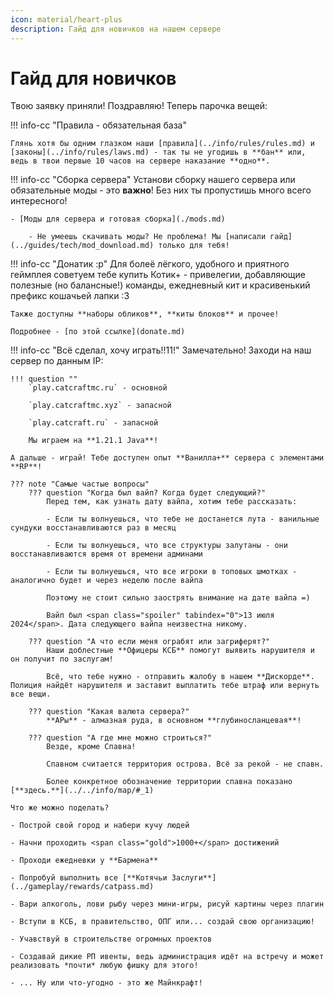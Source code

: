 ```yaml
---
icon: material/heart-plus
description: Гайд для новичков на нашем сервере
---
```


# Гайд для новичков
Твою заявку приняли! Поздравляю! Теперь парочка вещей:

<!-- !!! info-cc "1. Гиды"
    **Крайне** советуем взять Гида! Это можно сделать даже если ты отклонил(а) запрос! Гид расскажет тебе о нашем сервере, проведёт по спавну и расскажет что и куда делать! 

    ![guide](../assets/guide.png) 
-->
!!! info-cc "Правила - обязательная база"

    Глянь хотя бы одним глазком наши [правила](../info/rules/rules.md) и [законы](../info/rules/laws.md) - так ты не угодишь в **бан** или, ведь в твои первые 10 часов на сервере наказание **одно**.

!!! info-cc "Сборка сервера"
    Установи сборку нашего сервера или обязательные моды - это <span class="red">**важно**</span>! Без них ты пропустишь много всего интересного!

    - [Моды для сервера и готовая сборка](./mods.md)

        - Не умеешь скачивать моды? Не проблема! Мы [написали гайд](../guides/tech/mod_download.md) только для тебя!

!!! info-cc "Донатик :р"
    Для болеё лёгкого, удобного и приятного геймплея советуем тебе купить <span class="neon">Котик+</span> - привелегии, добавляющие полезные (но балансные!) команды, ежедневный кит и красивенький префикс кошачьей лапки :3

    Также доступны **наборы обликов**, **киты блоков** и прочее!

    Подробнее - [по этой ссылке](donate.md)

!!! info-cc "Всё сделал, хочу играть!!11!"
    Замечательно! Заходи на наш сервер по данным IP:

    !!! question ""
        `play.catcraftmc.ru` - основной

        `play.catcraftmc.xyz` - запасной

        `play.catcraft.ru` - запасной

        Мы играем на **1.21.1 Java**!

    А дальше - играй! Тебе доступен опыт **Ванилла+** сервера с элементами **RP**!

    ??? note "Самые частые вопросы"
        ??? question "Когда был вайп? Когда будет следующий?"
            Перед тем, как узнать дату вайпа, хотим тебе рассказать:
            
            - Если ты волнуешься, что тебе не достанется лута - ванильные сундуки восстанавливаются раз в месяц

            - Если ты волнуешься, что все структуры залутаны - они восстанавливаются время от времени админами

            - Если ты волнуешься, что все игроки в топовых шмотках - аналогично будет и через неделю после вайпа

            Поэтому не стоит сильно заострять внимание на дате вайпа =)

            Вайп был <span class="spoiler" tabindex="0">13 июля 2024</span>. Дата следующего вайпа неизвестна никому.

        ??? question "А что если меня ограбят или загриферят?"
            Наши доблестные **Офицеры КСБ** помогут выявить нарушителя и он получит по заслугам!

            Всё, что тебе нужно - отправить жалобу в нашем **Дискорде**. Полиция найдёт нарушителя и заставит выплатить тебе штраф или вернуть все вещи.

        ??? question "Какая валюта сервера?"
            **АРы** - алмазная руда, в основном **глубиносланцевая**!

        ??? question "А где мне можно строиться?"
            Везде, кроме Спавна!

            Спавном считается территория острова. Всё за рекой - не спавн.

            Более конкретное обозначение территории спавна показано [**здесь.**](../../info/map/#_1)

    Что же можно поделать?

    - Построй свой город и набери кучу людей

    - Начни проходить <span class="gold">1000+</span> достижений

    - Проходи ежедневки у **Бармена**

    - Попробуй выполнить все [**Котячьи Заслуги**](../gameplay/rewards/catpass.md)

    - Вари алкоголь, лови рыбу через мини-игры, рисуй картины через плагин

    - Вступи в КСБ, в правительство, ОПГ или... создай свою организацию!

    - Учавствуй в строительстве огромных проектов

    - Создавай дикие РП ивенты, ведь администрация идёт на встречу и может реализовать *почти* любую фишку для этого!

    - ... Ну или что-угодно - это же Майнкрафт!